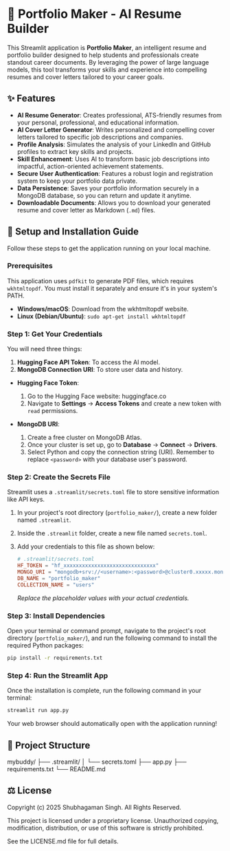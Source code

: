 # 📄 Portfolio Maker - AI Resume Builder

This Streamlit application is **Portfolio Maker**, an intelligent resume and portfolio builder designed to help students and professionals create standout career documents. By leveraging the power of large language models, this tool transforms your skills and experience into compelling resumes and cover letters tailored to your career goals.

## ✨ Features

- **AI Resume Generator**: Creates professional, ATS-friendly resumes from your personal, professional, and educational information.
- **AI Cover Letter Generator**: Writes personalized and compelling cover letters tailored to specific job descriptions and companies.
- **Profile Analysis**: Simulates the analysis of your LinkedIn and GitHub profiles to extract key skills and projects.
- **Skill Enhancement**: Uses AI to transform basic job descriptions into impactful, action-oriented achievement statements.
- **Secure User Authentication**: Features a robust login and registration system to keep your portfolio data private.
- **Data Persistence**: Saves your portfolio information securely in a MongoDB database, so you can return and update it anytime.
- **Downloadable Documents**: Allows you to download your generated resume and cover letter as Markdown (`.md`) files.

## 🚀 Setup and Installation Guide

Follow these steps to get the application running on your local machine.

### Prerequisites

This application uses `pdfkit` to generate PDF files, which requires `wkhtmltopdf`. You must install it separately and ensure it's in your system's PATH.

- **Windows/macOS**: Download from the wkhtmltopdf website.
- **Linux (Debian/Ubuntu)**: `sudo apt-get install wkhtmltopdf`

### Step 1: Get Your Credentials

You will need three things:
1.  **Hugging Face API Token**: To access the AI model.
2.  **MongoDB Connection URI**: To store user data and history.

*   **Hugging Face Token**:
    1.  Go to the Hugging Face website: huggingface.co
    2.  Navigate to **Settings** -> **Access Tokens** and create a new token with `read` permissions.

*   **MongoDB URI**:
    1.  Create a free cluster on MongoDB Atlas.
    2.  Once your cluster is set up, go to **Database** -> **Connect** -> **Drivers**.
    3.  Select Python and copy the connection string (URI). Remember to replace `<password>` with your database user's password.

### Step 2: Create the Secrets File

Streamlit uses a `.streamlit/secrets.toml` file to store sensitive information like API keys.

1.  In your project's root directory (`portfolio_maker/`), create a new folder named `.streamlit`.
2.  Inside the `.streamlit` folder, create a new file named `secrets.toml`.
3.  Add your credentials to this file as shown below:

    ```toml
    # .streamlit/secrets.toml
    HF_TOKEN = "hf_xxxxxxxxxxxxxxxxxxxxxxxxxxxxxx"
    MONGO_URI = "mongodb+srv://<username>:<password>@cluster0.xxxxx.mongodb.net/"
    DB_NAME = "portfolio_maker"
    COLLECTION_NAME = "users"
    ```
    *Replace the placeholder values with your actual credentials.*

### Step 3: Install Dependencies

Open your terminal or command prompt, navigate to the project's root directory (`portfolio_maker/`), and run the following command to install the required Python packages:

```bash
pip install -r requirements.txt
```

### Step 4: Run the Streamlit App

Once the installation is complete, run the following command in your terminal:

```bash
streamlit run app.py
```

Your web browser should automatically open with the application running!

## 📁 Project Structure
mybuddy/
├── .streamlit/
│   └── secrets.toml
├── app.py
├── requirements.txt
└── README.md

## ⚖️ License

Copyright (c) 2025 Shubhagaman Singh. All Rights Reserved.

This project is licensed under a proprietary license. Unauthorized copying, modification, distribution, or use of this software is strictly prohibited.

See the LICENSE.md file for full details.
